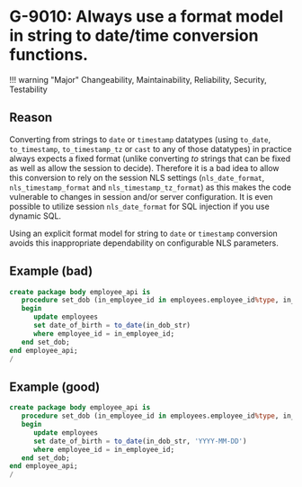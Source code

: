 # G-9010: Always use a format model in string to date/time conversion functions.

!!! warning "Major"
    Changeability, Maintainability, Reliability, Security, Testability

## Reason

Converting from strings to `date` or `timestamp` datatypes (using `to_date`, `to_timestamp`, `to_timestamp_tz` or `cast` to any of those datatypes) in practice always expects a fixed format (unlike converting *to* strings that can be fixed as well as allow the session to decide). Therefore it is a bad idea to allow this conversion to rely on the session NLS settings (`nls_date_format`, `nls_timestamp_format` and `nls_timestamp_tz_format`) as this makes the code vulnerable to changes in session and/or server configuration. It is even possible to utilize session `nls_date_format` for SQL injection if you use dynamic SQL.

Using an explicit format model for string to `date` or `timestamp` conversion avoids this inappropriate dependability on configurable NLS parameters.

## Example (bad)

``` sql
create package body employee_api is
   procedure set_dob (in_employee_id in employees.employee_id%type, in_dob_str in varchar2) is
   begin
      update employees
      set date_of_birth = to_date(in_dob_str)
      where employee_id = in_employee_id;
   end set_dob;
end employee_api;
/
```

## Example (good)

``` sql
create package body employee_api is
   procedure set_dob (in_employee_id in employees.employee_id%type, in_dob_str in varchar2) is
   begin
      update employees
      set date_of_birth = to_date(in_dob_str, 'YYYY-MM-DD')
      where employee_id = in_employee_id;
   end set_dob;
end employee_api;
/
```